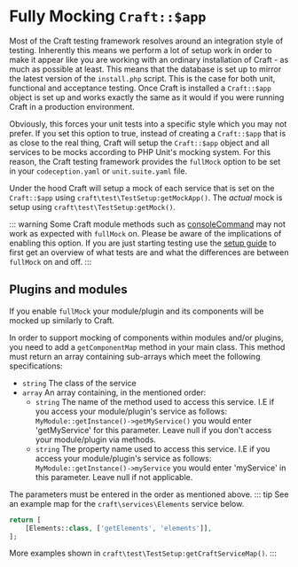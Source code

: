 # Fully Mocking `Craft::$app`

Most of the Craft testing framework resolves around an integration style of testing. Inherently this means we perform a lot of setup work in order to make it appear like you are working with an ordinary installation of Craft - as much as possible at least. This means that the database is set up to mirror the latest version of the `install.php` script. This is the case for both unit, functional and acceptance testing. Once Craft is installed a `Craft::$app` object is set up and works exactly the same as it would if you were running Craft in a production environment.

Obviously, this forces your unit tests into a specific style which you may not prefer. If you set this option to true, instead of creating a `Craft::$app` that is as close to the real thing, Craft will setup the `Craft::$app` object and all services to be mocks according to PHP Unit's mocking system. For this reason, the Craft testing framework provides the `fullMock` option to be set in your `codeception.yaml` or `unit.suite.yaml` file.

Under the hood Craft will setup a mock of each service that is set on the `Craft::$app` using `craft\test\TestSetup:getMockApp()`. The _actual_ mock is setup using `craft\test\TestSetup:getMock()`.

::: warning
Some Craft module methods such as [consoleCommand](../testing-craft/console.md) may not work as expected with `fullMock` on. Please be aware of the implications of enabling this option. If you are just starting testing use the [setup guide](../testing-craft/setup.md) to first get an overview of what tests are and what the differences are between `fullMock` on and off.
:::

## Plugins and modules
If you enable `fullMock` your module/plugin and its components will be mocked up similarly to Craft.

In order to support mocking of components within modules and/or plugins, you need to add a `getComponentMap` method in your main class. This method must return an array containing sub-arrays which meet the following specifications:

- `string` The class of the service
- `array` An array containing, in the mentioned order:
  - `string` The name of the method used to access this service. I.E if you access your module/plugin's service as follows: `MyModule::getInstance()->getMyService()` you would enter 'getMyService' for this parameter. Leave null if you don't access your module/plugin via methods.
  - `string` The property name used to access this service. I.E if you access your module/plugin's service as follows: `MyModule::getInstance()->myService` you would enter 'myService' in this parameter. Leave null if not applicable.

The parameters must be entered in the order as mentioned above. ::: tip See an example map for the `craft\services\Elements` service below.

```php
return [
    [Elements::class, ['getElements', 'elements']],
];
```
More examples shown in `craft\test\TestSetup:getCraftServiceMap()`.
:::

